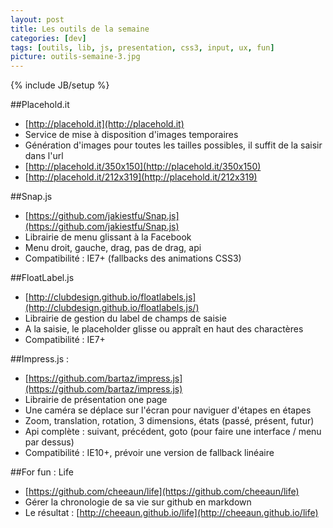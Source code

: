 ```yaml
---
layout: post
title: Les outils de la semaine
categories: [dev]
tags: [outils, lib, js, presentation, css3, input, ux, fun]
picture: outils-semaine-3.jpg
---
```

{% include JB/setup %}

##Placehold.it
- [http://placehold.it](http://placehold.it)
- Service de mise à disposition d'images temporaires
- Génération d'images pour toutes les tailles possibles, il suffit de la saisir dans l'url
- [http://placehold.it/350x150](http://placehold.it/350x150)
- [http://placehold.it/212x319](http://placehold.it/212x319)

##Snap.js
- [https://github.com/jakiestfu/Snap.js](https://github.com/jakiestfu/Snap.js)
- Librairie de menu glissant à la Facebook
- Menu droit, gauche, drag, pas de drag, api
- Compatibilité : IE7+ (fallbacks des animations CSS3)

##FloatLabel.js
- [http://clubdesign.github.io/floatlabels.js](http://clubdesign.github.io/floatlabels.js/)
- Librairie de gestion du label de champs de saisie
- A la saisie, le placeholder glisse ou appraît en haut des charactères
- Compatibilité : IE7+

##Impress.js :
- [https://github.com/bartaz/impress.js](https://github.com/bartaz/impress.js)
- Librairie de présentation one page
- Une caméra se déplace sur l'écran pour naviguer d'étapes en étapes
- Zoom, translation, rotation, 3 dimensions, états (passé, présent, futur)
- Api complète : suivant, précédent, goto (pour faire une interface / menu par dessus)
- Compatibilité : IE10+, prévoir une version de fallback linéaire

##For fun : Life
- [https://github.com/cheeaun/life](https://github.com/cheeaun/life)
- Gérer la chronologie de sa vie sur github en markdown
- Le résultat : [http://cheeaun.github.io/life](http://cheeaun.github.io/life)

